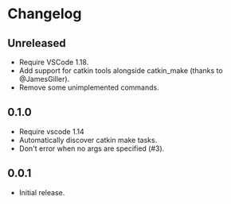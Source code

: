 # Changelog

## Unreleased

* Require VSCode 1.18.
* Add support for catkin tools alongside catkin_make (thanks to @JamesGiller).
* Remove some unimplemented commands.

## 0.1.0

* Require vscode 1.14
* Automatically discover catkin make tasks.
* Don't error when no args are specified (#3).

## 0.0.1

* Initial release.
